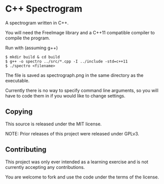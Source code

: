 # C++ Spectrogram

A spectrogram written in C++.

You will need the FreeImage library and a C++11 compatible compiler to
compile the program.

Run with (assuming g++)
```
$ mkdir build & cd build
$ g++ -o spectro ../src/*.cpp -I ../include -std=c++11
$ ./spectro <filename>
```

The file is saved as spectrograph.png in the same directory as the
executable.

Currently there is no way to specify command line arguments, so you will
have to code them in if you would like to change settings.

## Copying
This source is released under the MIT license.

NOTE: Prior releases of this project were released under GPLv3.

## Contributing
This project was only ever intended as a learning exercise and is not currently
accepting any contributions.

You are welcome to fork and use the code under the terms of the license.
